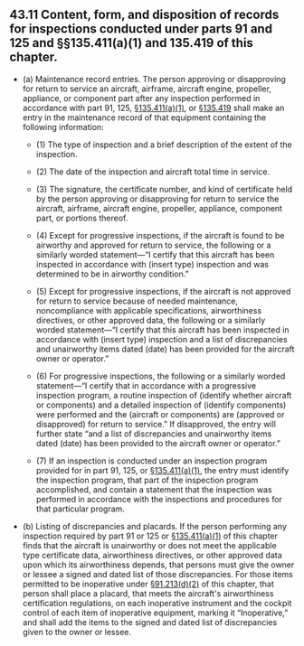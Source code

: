 ## 43.11   Content, form, and disposition of records for inspections conducted under parts 91 and 125 and §§135.411(a)(1) and 135.419 of this chapter.

- (a) Maintenance record entries. The person approving or disapproving for return to service an aircraft, airframe, aircraft engine, propeller, appliance, or component part after any inspection performed in accordance with part 91, 125, [§135.411(a)(1)](../135/411.md), or [§135.419](../135/419.md) shall make an entry in the maintenance record of that equipment containing the following information:

	+ (1) The type of inspection and a brief description of the extent of the inspection.

	+ (2) The date of the inspection and aircraft total time in service.

	+ (3) The signature, the certificate number, and kind of certificate held by the person approving or disapproving for return to service the aircraft, airframe, aircraft engine, propeller, appliance, component part, or portions thereof.

	+ (4) Except for progressive inspections, if the aircraft is found to be airworthy and approved for return to service, the following or a similarly worded statement—“I certify that this aircraft has been inspected in accordance with (insert type) inspection and was determined to be in airworthy condition.”

	+ (5) Except for progressive inspections, if the aircraft is not approved for return to service because of needed maintenance, noncompliance with applicable specifications, airworthiness directives, or other approved data, the following or a similarly worded statement—“I certify that this aircraft has been inspected in accordance with (insert type) inspection and a list of discrepancies and unairworthy items dated (date) has been provided for the aircraft owner or operator.”

	+ (6) For progressive inspections, the following or a similarly worded statement—“I certify that in accordance with a progressive inspection program, a routine inspection of (identify whether aircraft or components) and a detailed inspection of (identify components) were performed and the (aircraft or components) are (approved or disapproved) for return to service.” If disapproved, the entry will further state “and a list of discrepancies and unairworthy items dated (date) has been provided to the aircraft owner or operator.”

	+ (7) If an inspection is conducted under an inspection program provided for in part 91, 125, or [§135.411(a)(1)](../135/411.md), the entry must identify the inspection program, that part of the inspection program accomplished, and contain a statement that the inspection was performed in accordance with the inspections and procedures for that particular program.

- (b) Listing of discrepancies and placards. If the person performing any inspection required by part 91 or 125 or [§135.411(a)(1)](../135/411.md) of this chapter finds that the aircraft is unairworthy or does not meet the applicable type certificate data, airworthiness directives, or other approved data upon which its airworthiness depends, that persons must give the owner or lessee a signed and dated list of those discrepancies. For those items permitted to be inoperative under [§91.213(d)(2)](../91/213.md) of this chapter, that person shall place a placard, that meets the aircraft's airworthiness certification regulations, on each inoperative instrument and the cockpit control of each item of inoperative equipment, marking it “Inoperative,” and shall add the items to the signed and dated list of discrepancies given to the owner or lessee.